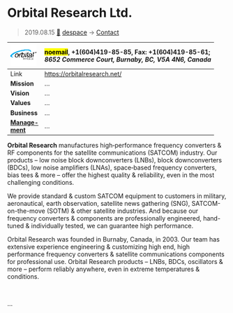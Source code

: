 # Orbital Research Ltd.
> 2019.08.15 [🚀](../index/index.md) [despace](index.md) → [Contact](contact.md)

|[![](f/contact/o/orbital_res_logo1_thumb.png)](f/contact/o/orbital_res_logo1.png)|<mark>noemail</mark>, +1(604)419-85-85, Fax: +1(604)419-85-61;<br> *8652 Commerce Court, Burnaby, BC, V5A 4N6, Canada*|
|:--|:--|
|Link|<https://orbitalresearch.net/>|
|**Mission**|…|
|**Vision**|…|
|**Values**|…|
|**Business**|…|
|**[Manage-<br>ment](mgmt.md)**|…|

**Orbital Research** manufactures high‑performance frequency converters & RF components for the satellite communications (SATCOM) industry. Our products – low noise block downconverters (LNBs), block downconverters (BDCs), low noise amplifiers (LNAs), space‑based frequency converters, bias tees & more – offer the highest quality & reliability, even in the most challenging conditions.

We provide standard & custom SATCOM equipment to customers in military, aeronautical, earth observation, satellite news gathering (SNG), SATCOM-on-the-move (SOTM) & other satellite industries. And because our frequency converters & components are professionally engineered, hand-tuned & individually tested, we can guarantee high performance.

Orbital Research was founded in Burnaby, Canada, in 2003. Our team has extensive experience engineering & customizing high end, high performance frequency converters & satellite communications components for professional use. Orbital Research products – LNBs, BDCs, oscillators & more – perform reliably anywhere, even in extreme temperatures & conditions.


<p style="page-break-after:always"> </p>

…

